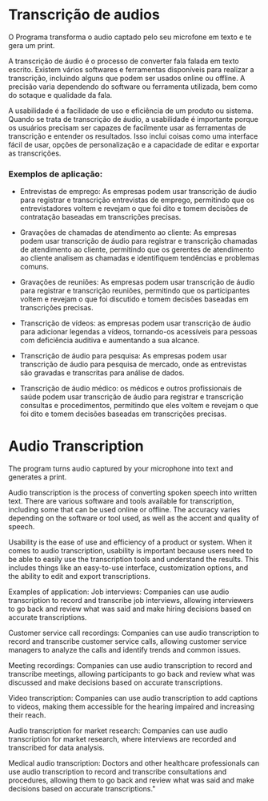 # Transcrição de audios

O Programa transforma o audio captado pelo seu microfone em texto e te gera um print.

A transcrição de áudio é o processo de converter fala falada em texto escrito. Existem vários softwares e ferramentas disponíveis para realizar a transcrição, incluindo alguns que podem ser usados ​​online ou offline. A precisão varia dependendo do software ou ferramenta utilizada, bem como do sotaque e qualidade da fala.

A usabilidade é a facilidade de uso e eficiência de um produto ou sistema. Quando se trata de transcrição de áudio, a usabilidade é importante porque os usuários precisam ser capazes de facilmente usar as ferramentas de transcrição e entender os resultados. Isso inclui coisas como uma interface fácil de usar, opções de personalização e a capacidade de editar e exportar as transcrições.

### Exemplos de aplicação:

* Entrevistas de emprego: As empresas podem usar transcrição de áudio para registrar e transcrição entrevistas de emprego, permitindo que os entrevistadores voltem e revejam o que foi dito e tomem decisões de contratação baseadas em transcrições precisas.

* Gravações de chamadas de atendimento ao cliente: As empresas podem usar transcrição de áudio para registrar e transcrição chamadas de atendimento ao cliente, permitindo que os gerentes de atendimento ao cliente analisem as chamadas e identifiquem tendências e problemas comuns.

* Gravações de reuniões: As empresas podem usar transcrição de áudio para registrar e transcrição reuniões, permitindo que os participantes voltem e revejam o que foi discutido e tomem decisões baseadas em transcrições precisas.

* Transcrição de vídeos: as empresas podem usar transcrição de áudio para adicionar legendas a vídeos, tornando-os acessíveis para pessoas com deficiência auditiva e aumentando a sua alcance.

* Transcrição de áudio para pesquisa: As empresas podem usar transcrição de áudio para pesquisa de mercado, onde as entrevistas são gravadas e transcritas para análise de dados.

* Transcrição de áudio médico: os médicos e outros profissionais de saúde podem usar transcrição de áudio para registrar e transcrição consultas e procedimentos, permitindo que eles voltem e revejam o que foi dito e tomem decisões baseadas em transcrições precisas.



# Audio Transcription

The program turns audio captured by your microphone into text and generates a print.

Audio transcription is the process of converting spoken speech into written text. There are various software and tools available for transcription, including some that can be used online or offline. The accuracy varies depending on the software or tool used, as well as the accent and quality of speech.

Usability is the ease of use and efficiency of a product or system. When it comes to audio transcription, usability is important because users need to be able to easily use the transcription tools and understand the results. This includes things like an easy-to-use interface, customization options, and the ability to edit and export transcriptions.

Examples of application:
Job interviews: Companies can use audio transcription to record and transcribe job interviews, allowing interviewers to go back and review what was said and make hiring decisions based on accurate transcriptions.

Customer service call recordings: Companies can use audio transcription to record and transcribe customer service calls, allowing customer service managers to analyze the calls and identify trends and common issues.

Meeting recordings: Companies can use audio transcription to record and transcribe meetings, allowing participants to go back and review what was discussed and make decisions based on accurate transcriptions.

Video transcription: Companies can use audio transcription to add captions to videos, making them accessible for the hearing impaired and increasing their reach.

Audio transcription for market research: Companies can use audio transcription for market research, where interviews are recorded and transcribed for data analysis.

Medical audio transcription: Doctors and other healthcare professionals can use audio transcription to record and transcribe consultations and procedures, allowing them to go back and review what was said and make decisions based on accurate transcriptions."

